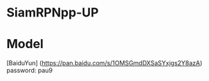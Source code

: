 # SiamRPNpp-UP

# Model
[BaiduYun] (https://pan.baidu.com/s/1OMSGmdDXSaSYxjgs2Y8azA) password: pau9


